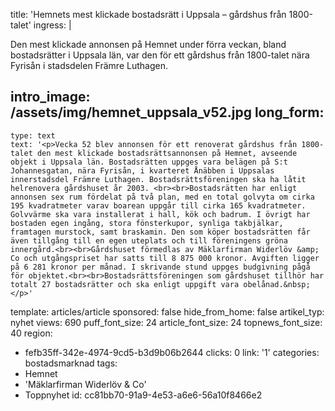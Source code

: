 title: 'Hemnets mest klickade bostadsrätt i Uppsala – gårdshus från 1800-talet'
ingress: |
  <p>Den mest klickade annonsen på Hemnet under förra veckan, bland bostadsrätter i Uppsala län, var den för ett gårdshus från 1800-talet nära Fyrisån i stadsdelen Främre Luthagen.
  </p>
  
intro_image: /assets/img/hemnet_uppsala_v52.jpg
long_form:
  -
    type: text
    text: '<p>Vecka 52 blev annonsen för ett renoverat gårdshus från 1800-talet den mest klickade bostadsrättsannonsen på Hemnet, avseende objekt i Uppsala län. Bostadsrätten uppges vara belägen på S:t Johannesgatan, nära Fyrisån, i kvarteret Ånäbben i Uppsalas innerstadsdel Främre Luthagen. Bostadsrättsföreningen ska ha låtit helrenovera gårdshuset år 2003. <br><br>Bostadsrätten har enligt annonsen sex rum fördelat på två plan, med en total golvyta om cirka 195 kvadratmeter varav boarean uppgår till cirka 165 kvadratmeter. Golvvärme ska vara installerat i hall, kök och badrum. I övrigt har bostaden egen ingång, stora fönsterkupor, synliga takbjälkar, framtagen murstock, samt braskamin. Den som köper bostadsrätten får även tillgång till en egen uteplats och till föreningens gröna innergård.<br><br>Gårdshuset förmedlas av Mäklarfirman Widerlöv &amp; Co och utgångspriset har satts till 8 875 000 kronor. Avgiften ligger på 6 281 kronor per månad. I skrivande stund uppges budgivning pågå för objektet.<br><br>Bostadsrättsföreningen som gårdshuset tillhör har totalt 27 bostadsrätter och ska enligt uppgift vara obelånad.&nbsp;</p>'
template: articles/article
sponsored: false
hide_from_home: false
artikel_typ: nyhet
views: 690
puff_font_size: 24
article_font_size: 24
topnews_font_size: 40
region:
  - fefb35ff-342e-4974-9cd5-b3d9b06b2644
clicks: 0
link: '1'
categories: bostadsmarknad
tags:
  - Hemnet
  - 'Mäklarfirman Widerlöv & Co'
  - Toppnyhet
id: cc81bb70-91a9-4e53-a6e6-56a10f8466e2
